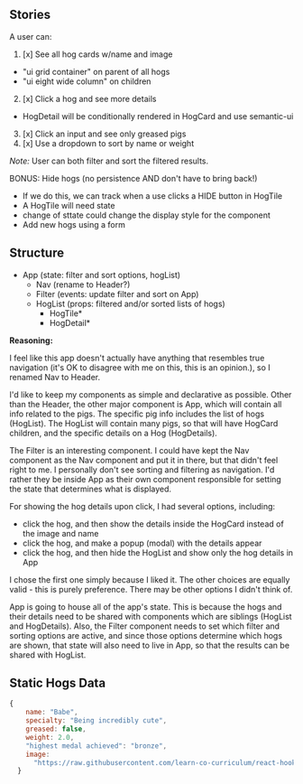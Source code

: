 ## Stories
A user can:
1. [x] See all hog cards w/name and image
  - "ui grid container" on parent of all hogs
  - "ui eight wide column" on children
2. [x] Click a hog and see more details
  - HogDetail will be conditionally rendered in HogCard and use semantic-ui
3. [x] Click an input and see only greased pigs
4. [x] Use a dropdown to sort by name or weight

_Note:_ User can both filter and sort the filtered results.

BONUS: Hide hogs (no persistence AND don't have to bring back!)
  - If we do this, we can track when a use clicks a HIDE button in HogTile
  - A HogTile will need state
  - change of sttate could change the display style for the component
- Add new hogs using a form


## Structure
- App (state: filter and sort options, hogList)
  - Nav (rename to Header?)
  - Filter (events: update filter and sort on App)
  - HogList (props: filtered and/or sorted lists of hogs)
    - HogTile*
    - HogDetail*

**Reasoning:**

I feel like this app doesn't actually have anything that resembles true navigation (it's OK to disagree with me on this, this is an opinion.), so I renamed Nav to Header.

I'd like to keep my components as simple and declarative as possible. Other than the Header, the other major component is App, which will contain all info related to the pigs. The specific pig info includes the list of hogs (HogList). The HogList will contain many pigs, so that will have HogCard children, and the specific details on a Hog (HogDetails).

The Filter is an interesting component. I could have kept the Nav component as the Nav component and put it in there, but that didn't feel right to me. I personally don't see sorting and filtering as navigation. I'd rather they be inside App as their own component responsible for setting the state that determines what is displayed.

For showing the hog details upon click, I had several options, including:
- click the hog, and then show the details inside the HogCard instead of the image and name
- click the hog, and make a popup (modal) with the details appear
- click the hog, and then hide the HogList and show only the hog details in App

I chose the first one simply because I liked it. The other choices are equally valid - this is purely preference. There may be other options I didn't think of.

App is going to house all of the app's state. This is because the hogs and their details need to be shared with components which are siblings (HogList and HogDetails). Also, the Filter component needs to set which filter and sorting options are active, and since those options determine which hogs are shown, that state will also need to live in App, so that the results can be shared with HogList.


## Static Hogs Data
```javascript
{
    name: "Babe",
    specialty: "Being incredibly cute",
    greased: false,
    weight: 2.0,
    "highest medal achieved": "bronze",
    image:
      "https://raw.githubusercontent.com/learn-co-curriculum/react-hooks-hogwild/master/public/images/babe.jpg",
  }
  ```
